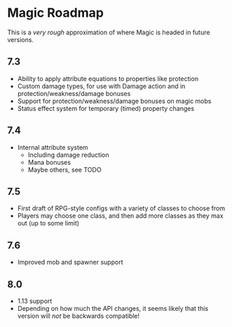 # Magic Roadmap

This is a *very rough* approximation of where Magic is headed in future versions.

## 7.3

 - Ability to apply attribute equations to properties like protection
 - Custom damage types, for use with Damage action and in protection/weakness/damage bonuses
 - Support for protection/weakness/damage bonuses on magic mobs
 - Status effect system for temporary (timed) property changes

## 7.4

 - Internal attribute system
   - Including damage reduction
   - Mana bonuses
   - Maybe others, see TODO
 
## 7.5

 - First draft of RPG-style configs with a variety of classes to choose from
 - Players may choose one class, and then add more classes as they max out (up to some limit)
 
## 7.6

 - Improved mob and spawner support

## 8.0
 
 - 1.13 support
 - Depending on how much the API changes, it seems likely that this version will *not* be backwards compatible!